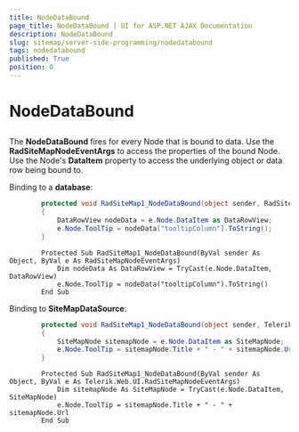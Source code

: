 ```yaml
---
title: NodeDataBound
page_title: NodeDataBound | UI for ASP.NET AJAX Documentation
description: NodeDataBound
slug: sitemap/server-side-programming/nodedatabound
tags: nodedatabound
published: True
position: 0
---
```


# NodeDataBound



## 

The __NodeDataBound__ fires for every Node that is bound to data. Use the __RadSiteMapNodeEventArgs__ to access the properties of the bound Node. Use the Node's __DataItem__ property to access the underlying object or data row being bound to.



Binding to a __database__:





````C#
	    protected void RadSiteMap1_NodeDataBound(object sender, RadSiteMapNodeEventArgs e) 
	    { 
	        DataRowView nodeData = e.Node.DataItem as DataRowView; 
	        e.Node.ToolTip = nodeData["tooltipColumn"].ToString(); 
	    }
````
````VB.NET
	    Protected Sub RadSiteMap1_NodeDataBound(ByVal sender As Object, ByVal e As RadSiteMapNodeEventArgs)
	        Dim nodeData As DataRowView = TryCast(e.Node.DataItem, DataRowView)
	        e.Node.ToolTip = nodeData("tooltipColumn").ToString()
	    End Sub
````




Binding to __SiteMapDataSource__:





````C#
	    protected void RadSiteMap1_NodeDataBound(object sender, Telerik.Web.UI.RadSiteMapNodeEventArgs e)
	    { 
	        SiteMapNode sitemapNode = e.Node.DataItem as SiteMapNode; 
	        e.Node.ToolTip = sitemapNode.Title + " - " + sitemapNode.Url; 
	    }
````
````VB.NET
	    Protected Sub RadSiteMap1_NodeDataBound(ByVal sender As Object, ByVal e As Telerik.Web.UI.RadSiteMapNodeEventArgs)
	        Dim sitemapNode As SiteMapNode = TryCast(e.Node.DataItem, SiteMapNode)
	        e.Node.ToolTip = sitemapNode.Title + " - " + sitemapNode.Url
	    End Sub
````

